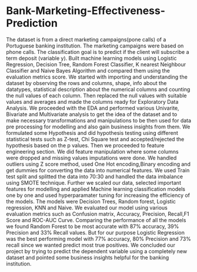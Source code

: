 # Bank-Marketing-Effectiveness-Prediction

The dataset is from a direct marketing campaigns(pone calls) of a Portuguese banking institution. The marketing campaigns were based on phone calls. The classification goal is to predict if the client will subscribe a term deposit (variable y). Built machine learning models using Logistic Regression, Decision Tree, Random Forest Classifier, K nearest Neighbour Classifier and Naive Bayes Algorithm and compared them using the evaluation metrics score. We started with importing and understanding the dataset by observing the rows and columns, shape, info about the datatypes, statistical description about the numerical columns and counting the null values of each column. Then replaced the null values with suitable values and averages and made the columns ready for Exploratory Data Analysis. We proceeded with the EDA and performed various Univarite, Bivariate and Multivariate analysis to get the idea of the dataset and to make necessary transformations and manipulations to be then used for data pre processing for modelling and also gain business insights from them. We formulated some Hypothesis and did hypothesis testing using different statistical tests such as Z-test, Chi Square test and accepted/rejected the hypothesis based on the p values. Then we proceeded to feature engineering section. We did feature manipulation where some columns were dropped and missing values imputations were done. We handled outliers using Z score method, used One Hot encoding,Binary encoding and get dummies for converting the data into numerical features. We used Train test split and splitted the data into 70:30 and handled the data imbalance using SMOTE technique. Further we scaled our data, selected important features for modelling and applied Machine learning classification models one by one and used hyperparamater tuning for increasing the efficiency of the models. The models were Decision Trees, Random forest, Logistic regression, KNN and Naive. We evaluated our model using various evaluation metrics such as Confusion matrix, Accuracy, Precision, Recall,F1 Score and ROC-AUC Curve. Comparing the performance of all the models we found Random Forest to be most accurate with 87% accuracy, 39% Precision and 33% Recall values. But for our purpose Logistic Regression was the best performing model with 77% accuracy, 80% Precision and 73% recall since we wanted predict most true positives. We concluded our project by trying to predict the dependent variable using a completely new dataset and pointed some business insights helpful for the banking institution.
